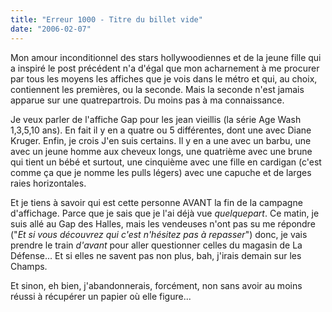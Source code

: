 ```yaml
---
title: "Erreur 1000 - Titre du billet vide"
date: "2006-02-07"
---
```


Mon amour inconditionnel des stars hollywoodiennes et de la jeune fille qui a inspiré le post précédent n'a d'égal que mon acharnement à me procurer par tous les moyens les affiches que je vois dans le métro et qui, au choix, contiennent les premières, ou la seconde. Mais la seconde n'est jamais apparue sur une quatrepartrois. Du moins pas à ma connaissance.

Je veux parler de l'affiche Gap pour les jean vieillis (la série Age Wash 1,3,5,10 ans). En fait il y en a quatre ou 5 différentes, dont une avec Diane Kruger. Enfin, je crois J'en suis certains. Il y en a une avec un barbu, une avec un jeune homme aux cheveux longs, une quatrième avec une brune qui tient un bébé et surtout, une cinquième avec une fille en cardigan (c'est comme ça que je nomme les pulls légers) avec une capuche et de larges raies horizontales.

Et je tiens à savoir qui est cette personne AVANT la fin de la campagne d'affichage. Parce que je sais que je l'ai déjà vue _quelquepart_. Ce matin, je suis allé au Gap des Halles, mais les vendeuses n'ont pas su me répondre ("_Et si vous découvrez qui c'est n'hésitez pas à repasser_") donc, je vais prendre le train _d'avant_ pour aller questionner celles du magasin de La Défense... Et si elles ne savent pas non plus, bah, j'irais demain sur les Champs.

Et sinon, eh bien, j'abandonnerais, forcément, non sans avoir au moins réussi à récupérer un papier où elle figure...
